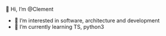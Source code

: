 👋 Hi, I’m @Clement
- 👀 I’m interested in software, architecture and development
- 🌱 I’m currently learning TS, python3

<!---
dev-clement/dev-clement is a ✨ special ✨ repository because its `README.md` (this file) appears on your GitHub profile.
You can click the Preview link to take a look at your changes.
--->
